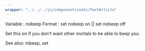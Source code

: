 ```yaml
---
wrapper: "../../../js/components/wiki/TextArticle"
---
```

Variable : nobeep
Format   : set nobeep on || set nobeep off
 
   Set this on if you don't want other mortals to be able to beep you.
 
See also: mbeep, set
